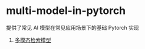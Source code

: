# multi-model-in-pytorch

提供了常见 AI 模型在常见应用场景下的基础 Pytorch 实现

1. [多模态检索模型](multimodal-retrieval/README.md)
